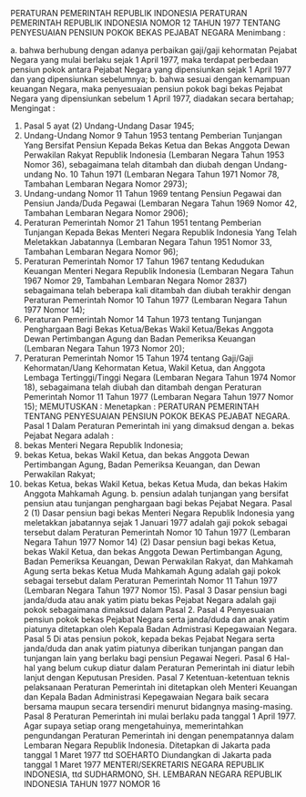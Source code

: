  PERATURAN PEMERINTAH REPUBLIK INDONESIA PERATURAN PEMERINTAH REPUBLIK INDONESIA NOMOR 12 TAHUN 1977 TENTANG PENYESUAIAN PENSIUN POKOK BEKAS PEJABAT NEGARA
Menimbang :

a. bahwa berhubung dengan adanya perbaikan gaji/gaji kehormatan Pejabat Negara yang mulai berlaku sejak 1 April 1977, maka terdapat perbedaan pensiun pokok antara Pejabat Negara yang dipensiunkan sejak 1 April 1977 dan yang dipensiunkan sebelumnya;
b. bahwa sesuai dengan kemampuan keuangan Negara, maka penyesuaian pensiun pokok bagi bekas Pejabat Negara yang dipensiunkan sebelum 1 April 1977, diadakan secara bertahap;
Mengingat :

1. Pasal 5 ayat (2) Undang-Undang Dasar 1945;
2. Undang-Undang Nomor 9 Tahun 1953 tentang Pemberian Tunjangan Yang Bersifat Pensiun Kepada Bekas Ketua dan Bekas Anggota Dewan Perwakilan Rakyat Republik Indonesia (Lembaran Negara Tahun 1953 Nomor 36), sebagaimana telah ditambah dan diubah dengan Undang-undang No. 10 Tahun 1971 (Lembaran Negara Tahun 1971 Nomor 78, Tambahan Lembaran Negara Nomor 2973);
3. Undang-undang Nomor 11 Tahun 1969 tentang Pensiun Pegawai dan Pensiun Janda/Duda Pegawai (Lembaran Negara Tahun 1969 Nomor 42, Tambahan Lembaran Negara Nomor 2906);
4. Peraturan Pemerintah Nomor 21 Tahun 1951 tentang Pemberian Tunjangan Kepada Bekas Menteri Negara Republik Indonesia Yang Telah Meletakkan Jabatannya (Lembaran Negara Tahun 1951 Nomor 33, Tambahan Lembaran Negara Nomor 96);
5. Peraturan Pemerintah Nomor 17 Tahun 1967 tentang Kedudukan Keuangan Menteri Negara Republik Indonesia (Lembaran Negara Tahun 1967 Nomor 29, Tambahan Lembaran Negara Nomor 2837) sebagaimana telah beberapa kali ditambah dan diubah terakhir dengan Peraturan Pemerintah Nomor 10 Tahun 1977 (Lembaran Negara Tahun 1977 Nomor 14);
6. Peraturan Pemerintah Nomor 14 Tahun 1973 tentang Tunjangan Penghargaan Bagi Bekas Ketua/Bekas Wakil Ketua/Bekas Anggota Dewan Pertimbangan Agung dan Badan Pemeriksa Keuangan (Lembaran Negara Tahun 1973 Nomor 20);
7. Peraturan Pemerintah Nomor 15 Tahun 1974 tentang Gaji/Gaji Kehormatan/Uang Kehormatan Ketua, Wakil Ketua, dan Anggota Lembaga Tertinggi/Tinggi Negara (Lembaran Negara Tahun 1974 Nomor 18), sebagaimana telah diubah dan ditambah dengan Peraturan Pemerintah Nomor 11 Tahun 1977 (Lembaran Negara Tahun 1977 Nomor 15);
MEMUTUSKAN :
 Menetapkan : PERATURAN PEMERINTAH TENTANG PENYESUAIAN PENSIUN POKOK BEKAS PEJABAT NEGARA.
Pasal 1
Dalam Peraturan Pemerintah ini yang dimaksud dengan a. bekas Pejabat Negara adalah :
1. bekas Menteri Negara Republik Indonesia;
2. bekas Ketua, bekas Wakil Ketua, dan bekas Anggota Dewan Pertimbangan Agung, Badan Pemeriksa Keuangan, dan Dewan Perwakilan Rakyat;
3. bekas Ketua, bekas Wakil Ketua, bekas Ketua Muda, dan bekas Hakim Anggota Mahkamah Agung.
b. pensiun adalah tunjangan yang bersifat pensiun atau tunjangan penghargaan bagi bekas Pejabat Negara.
Pasal 2
(1) Dasar pensiun bagi bekas Menteri Negara Republik Indonesia yang meletakkan jabatannya sejak 1 Januari 1977 adalah gaji pokok sebagai tersebut dalam Peraturan Pemerintah Nomor 10 Tahun 1977 (Lembaran Negara Tahun 1977 Nomor 14) (2) Dasar pensiun bagi bekas Ketua, bekas Wakil Ketua, dan bekas Anggota Dewan Pertimbangan Agung, Badan Pemeriksa Keuangan, Dewan Perwakilan Rakyat, dan Mahkamah Agung serta bekas Ketua Muda Mahkamah Agung adalah gaji pokok sebagai tersebut dalam Peraturan Pemerintah Nomor 11 Tahun 1977 (Lembaran Negara Tahun 1977 Nomor 15).
Pasal 3
Dasar pensiun bagi janda/duda atau anak yatim piatu bekas Pejabat Negara adalah gaji pokok sebagaimana dimaksud dalam Pasal 2.
Pasal 4
Penyesuaian pensiun pokok bekas Pejabat Negara serta janda/duda dan anak yatim piatunya ditetapkan oleh Kepala Badan Admistrasi Kepegawaian Negara.
Pasal 5
Di atas pensiun pokok, kepada bekas Pejabat Negara serta janda/duda dan anak yatim piatunya diberikan tunjangan pangan dan tunjangan lain yang berlaku bagi pensiun Pegawai Negeri.
Pasal 6
Hal-hal yang belum cukup diatur dalam Peraturan Pemerintah ini diatur lebih lanjut dengan Keputusan Presiden.
Pasal 7
Ketentuan-ketentuan teknis pelaksanaan Peraturan Pemerintah ini ditetapkan oleh Menteri Keuangan dan Kepala Badan Administrasi Kepegawaian Negara baik secara bersama maupun secara tersendiri menurut bidangnya masing-masing.
Pasal 8
Peraturan Pemerintah ini mulai berlaku pada tanggal 1 April 1977. Agar supaya setiap orang mengetahuinya, memerintahkan pengundangan Peraturan Pemerintah ini dengan penempatannya dalam Lembaran Negara Republik Indonesia. Ditetapkan di Jakarta pada tanggal 1 Maret 1977 ttd SOEHARTO Diundangkan di Jakarta pada tanggal 1 Maret 1977 MENTERI/SEKRETARIS NEGARA REPUBLIK INDONESIA, ttd SUDHARMONO, SH. LEMBARAN NEGARA REPUBLIK INDONESIA TAHUN 1977 NOMOR 16